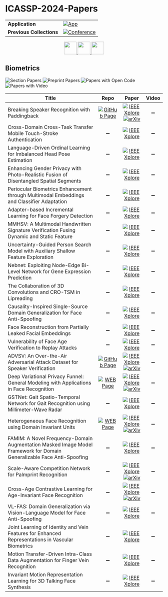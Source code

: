 # ICASSP-2024-Papers

<table>
    <tr>
        <td><strong>Application</strong></td>
        <td>
            <a href="https://huggingface.co/spaces/DmitryRyumin/NewEraAI-Papers" style="float:left;">
                <img src="https://img.shields.io/badge/🤗-NewEraAI--Papers-FFD21F.svg" alt="App" />
            </a>
        </td>
    </tr>
    <tr>
        <td><strong>Previous Collections</strong></td>
        <td>
            <a href="https://github.com/DmitryRyumin/ICASSP-2023-24-Papers/blob/main/README_2023.md">
                <img src="http://img.shields.io/badge/ICASSP-2023-0073AE.svg" alt="Conference">
            </a>
        </td>
    </tr>
</table>

<div align="center">
    <a href="https://github.com/DmitryRyumin/ICASSP-2023-24-Papers/blob/main/sections/2024/main/MLSP-P4.md">
        <img src="https://cdn.jsdelivr.net/gh/DmitryRyumin/NewEraAI-Papers@main/images/left.svg" width="40" alt="" />
    </a>
    <a href="https://github.com/DmitryRyumin/ICASSP-2023-24-Papers/">
        <img src="https://cdn.jsdelivr.net/gh/DmitryRyumin/NewEraAI-Papers@main/images/home.svg" width="40" alt="" />
    </a>
    <a href="https://github.com/DmitryRyumin/ICASSP-2023-24-Papers/blob/main/sections/2024/main/SPTM-P2.md">
        <img src="https://cdn.jsdelivr.net/gh/DmitryRyumin/NewEraAI-Papers@main/images/right.svg" width="40" alt="" />
    </a>
</div>

## Biometrics

![Section Papers](https://img.shields.io/badge/Section%20Papers-24-42BA16) ![Preprint Papers](https://img.shields.io/badge/Preprint%20Papers-6-b31b1b) ![Papers with Open Code](https://img.shields.io/badge/Papers%20with%20Open%20Code-0-1D7FBF) ![Papers with Video](https://img.shields.io/badge/Papers%20with%20Video-0-FF0000)

| **Title** | **Repo** | **Paper** | **Video** |
|-----------|:--------:|:---------:|:---------:|
| Breaking Speaker Recognition with Paddingback | [![GitHub Page](https://img.shields.io/badge/GitHub-Page-159957.svg)](https://nbufabio25.github.io/paddingback/) | [![IEEE Xplore](https://img.shields.io/badge/IEEE-10448169-E4A42C.svg)](https://ieeexplore.ieee.org/document/10448169) <br /> [![arXiv](https://img.shields.io/badge/arXiv-2308.04179-b31b1b.svg)](https://arxiv.org/abs/2308.04179) | :heavy_minus_sign: |
| Cross-Domain Cross-Task Transfer Mobile Touch-Stroke Authentication | :heavy_minus_sign: | [![IEEE Xplore](https://img.shields.io/badge/IEEE-10445813-E4A42C.svg)](https://ieeexplore.ieee.org/document/10445813) | :heavy_minus_sign: |
| Language-Driven Ordinal Learning for Imbalanced Head Pose Estimation | :heavy_minus_sign: | [![IEEE Xplore](https://img.shields.io/badge/IEEE-10448404-E4A42C.svg)](https://ieeexplore.ieee.org/document/10448404) | :heavy_minus_sign: |
| Enhancing Gender Privacy with Photo-Realistic Fusion of Disentangled Spatial Segments | :heavy_minus_sign: | [![IEEE Xplore](https://img.shields.io/badge/IEEE-10446208-E4A42C.svg)](https://ieeexplore.ieee.org/document/10446208) | :heavy_minus_sign: |
| Periocular Biometrics Enhancement through Multimodal Embeddings and Classifier Adaptation | :heavy_minus_sign: | [![IEEE Xplore](https://img.shields.io/badge/IEEE-10447385-E4A42C.svg)](https://ieeexplore.ieee.org/document/10447385) | :heavy_minus_sign: |
| Adapter-based Incremental Learning for Face Forgery Detection | :heavy_minus_sign: | [![IEEE Xplore](https://img.shields.io/badge/IEEE-10446543-E4A42C.svg)](https://ieeexplore.ieee.org/document/10446543) | :heavy_minus_sign: |
| MMHSV: A Multimodal Handwritten Signature Verification Fusing Dynamic and Static Feature | :heavy_minus_sign: | [![IEEE Xplore](https://img.shields.io/badge/IEEE-10447071-E4A42C.svg)](https://ieeexplore.ieee.org/document/10447071) | :heavy_minus_sign: |
| Uncertainty-Guided Person Search Model with Auxiliary Shallow Feature Exploration | :heavy_minus_sign: | [![IEEE Xplore](https://img.shields.io/badge/IEEE-10447166-E4A42C.svg)](https://ieeexplore.ieee.org/document/10447166) | :heavy_minus_sign: |
| Nebnet: Exploiting Node-Edge Bi-Level Network for Gene Expression Prediction | :heavy_minus_sign: | [![IEEE Xplore](https://img.shields.io/badge/IEEE-10446401-E4A42C.svg)](https://ieeexplore.ieee.org/document/10446401) | :heavy_minus_sign: |
| The Collaboration of 3D Convolutions and CRO-TSM in Lipreading | :heavy_minus_sign: | [![IEEE Xplore](https://img.shields.io/badge/IEEE-10446453-E4A42C.svg)](https://ieeexplore.ieee.org/document/10446453) | :heavy_minus_sign: |
| Causality-Inspired Single-Source Domain Generalization for Face Anti-Spoofing | :heavy_minus_sign: | [![IEEE Xplore](https://img.shields.io/badge/IEEE-10447694-E4A42C.svg)](https://ieeexplore.ieee.org/document/10447694) | :heavy_minus_sign: |
| Face Reconstruction from Partially Leaked Facial Embeddings | :heavy_minus_sign: | [![IEEE Xplore](https://img.shields.io/badge/IEEE-10445870-E4A42C.svg)](https://ieeexplore.ieee.org/document/10445870) | :heavy_minus_sign: |
| Vulnerability of Face Age Verification to Replay Attacks | :heavy_minus_sign: | [![IEEE Xplore](https://img.shields.io/badge/IEEE-10447255-E4A42C.svg)](https://ieeexplore.ieee.org/document/10447255) | :heavy_minus_sign: |
| ADVSV: An Over-the-Air Adversarial Attack Dataset for Speaker Verification | [![GitHub Page](https://img.shields.io/badge/GitHub-Page-159957.svg)](https://advsv.github.io/) | [![IEEE Xplore](https://img.shields.io/badge/IEEE-10446549-E4A42C.svg)](https://ieeexplore.ieee.org/document/10446549) <br /> [![arXiv](https://img.shields.io/badge/arXiv-2310.05369-b31b1b.svg)](https://arxiv.org/abs/2310.05369) | :heavy_minus_sign: |
| Deep Variational Privacy Funnel: General Modeling with Applications in Face Recognition | [![WEB Page](https://img.shields.io/badge/WEB-Page-159957.svg)](https://gitlab.idiap.ch/biometric/icassp2024.dvpf) | [![IEEE Xplore](https://img.shields.io/badge/IEEE-10446646-E4A42C.svg)](https://ieeexplore.ieee.org/document/10446646) <br /> [![arXiv](https://img.shields.io/badge/arXiv-2401.14792-b31b1b.svg)](https://arxiv.org/abs/2401.14792) | :heavy_minus_sign: |
| GSTNet: Gait Spatio-Temporal Network for Gait Recognition using Millimeter-Wave Radar | :heavy_minus_sign: | [![IEEE Xplore](https://img.shields.io/badge/IEEE-10447288-E4A42C.svg)](https://ieeexplore.ieee.org/document/10447288) | :heavy_minus_sign: |
| Heterogeneous Face Recognition using Domain Invariant Units | [![WEB Page](https://img.shields.io/badge/WEB-Page-159957.svg)](https://gitlab.idiap.ch/bob/bob.paper.icassp2024_diu_hfr) | [![IEEE Xplore](https://img.shields.io/badge/IEEE-10447481-E4A42C.svg)](https://ieeexplore.ieee.org/document/10447481) <br /> [![arXiv](https://img.shields.io/badge/arXiv-2404.14343-b31b1b.svg)](https://arxiv.org/abs/2404.14343) | :heavy_minus_sign: |
| FAMIM: A Novel Frequency-Domain Augmentation Masked Image Model Framework for Domain Generalizable Face Anti-Spoofing | :heavy_minus_sign: | [![IEEE Xplore](https://img.shields.io/badge/IEEE-10448479-E4A42C.svg)](https://ieeexplore.ieee.org/document/10448479) | :heavy_minus_sign: |
| Scale-Aware Competition Network for Palmprint Recognition | :heavy_minus_sign: | [![IEEE Xplore](https://img.shields.io/badge/IEEE-10447363-E4A42C.svg)](https://ieeexplore.ieee.org/document/10447363) <br /> [![arXiv](https://img.shields.io/badge/arXiv-2311.11354-b31b1b.svg)](https://arxiv.org/abs/2311.11354) | :heavy_minus_sign: |
| Cross-Age Contrastive Learning for Age-Invariant Face Recognition | :heavy_minus_sign: | [![IEEE Xplore](https://img.shields.io/badge/IEEE-10445859-E4A42C.svg)](https://ieeexplore.ieee.org/document/10445859) <br /> [![arXiv](https://img.shields.io/badge/arXiv-2312.11195-b31b1b.svg)](https://arxiv.org/abs/2312.11195) | :heavy_minus_sign: |
| VL-FAS: Domain Generalization via Vision-Language Model for Face Anti-Spoofing | :heavy_minus_sign: | [![IEEE Xplore](https://img.shields.io/badge/IEEE-10448156-E4A42C.svg)](https://ieeexplore.ieee.org/document/10448156) | :heavy_minus_sign: |
| Joint Learning of Identity and Vein Features for Enhanced Representations in Vascular Biometrics | :heavy_minus_sign: | [![IEEE Xplore](https://img.shields.io/badge/IEEE-10448290-E4A42C.svg)](https://ieeexplore.ieee.org/document/10448290) | :heavy_minus_sign: |
| Motion Transfer-Driven Intra-Class Data Augmentation for Finger Vein Recognition | :heavy_minus_sign: | [![IEEE Xplore](https://img.shields.io/badge/IEEE-10446757-E4A42C.svg)](https://ieeexplore.ieee.org/document/10446757) | :heavy_minus_sign: |
| Invariant Motion Representation Learning for 3D Talking Face Synthesis | :heavy_minus_sign: | [![IEEE Xplore](https://img.shields.io/badge/IEEE-10446379-E4A42C.svg)](https://ieeexplore.ieee.org/document/10446379) | :heavy_minus_sign: |
